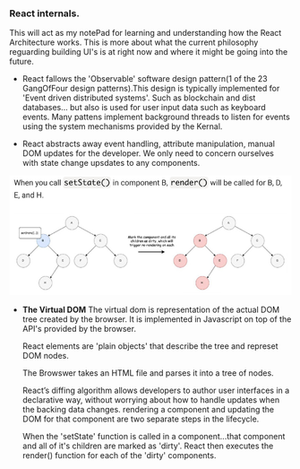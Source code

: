 ### React internals.

This will act as my notePad for learning and understanding how the React Architecture works.
This is more about what the current philosophy reguarding building UI's is at right now and where it might be
going into the future.

- React fallows the 'Observable' software design pattern(1 of the 23 GangOfFour design patterns).This design is
  typically implemented for 'Event driven distributed systems'. Such as blockchain and dist databases... but also is used
  for user input data such as keyboard events. Many pattens implement background threads to listen for events using the
  system mechanisms provided by the Kernal.

- React abstracts away event handling, attribute manipulation, manual DOM updates for the developer. We only need
  to concern ourselves with state change upsdates to any components.

![](img/dirty.jpg)

- **The Virtual DOM**
  The virtual dom is representation of the actual DOM tree created by the browser. It is implemented
  in Javascript on top of the API's provided by the browser.

  React elements are 'plain objects' that describe the tree and represet DOM nodes.

  The Browswer takes an HTML file and parses it into a tree of nodes.

  React’s diffing algorithm allows developers to author user interfaces in a declarative way, without 
  worrying about how to handle updates when the backing data changes. 
  rendering a component and updating the DOM for that component are two separate steps in the lifecycle.

  When the 'setState' function is called in a component...that component and all of it's children are marked as 'dirty'.
  React then executes the render() function for each of the 'dirty' components.
